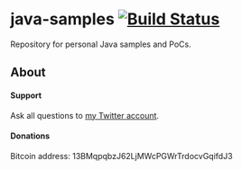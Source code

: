 # java-samples [![Build Status](https://travis-ci.org/mdeverdelhan/java-samples.png?branch=master)](https://travis-ci.org/mdeverdelhan/java-samples)

Repository for personal Java samples and PoCs.

## About

#### Support

Ask all questions to [my Twitter account](http://www.twitter.com/marcdeverdelhan).

#### Donations

Bitcoin address: 13BMqpqbzJ62LjMWcPGWrTrdocvGqifdJ3
